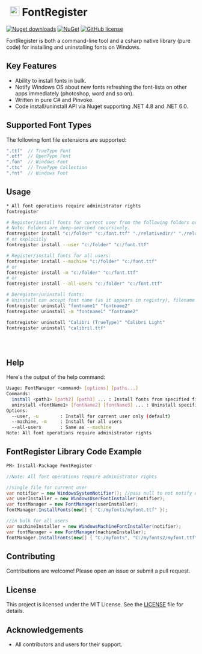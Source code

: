 # <img src="https://i.imgur.com/Q4WoRjy.png" width="25" style="margin: 5px 0px 0px 10px"/> FontRegister
[![Nuget downloads](https://img.shields.io/nuget/vpre/FontRegister.svg)](https://www.nuget.org/packages/FontRegister/)
[![NuGet](https://img.shields.io/nuget/dt/FontRegister.svg)](https://github.com/Nucs/FontRegister)
[![GitHub license](https://img.shields.io/github/license/mashape/apistatus.svg)](https://github.com/Nucs/FontRegister/blob/master/LICENSE)

FontRegister is both a command-line tool and a csharp native library (pure code) for installing and uninstalling fonts on Windows.

## Key Features
- Ability to install fonts in bulk.
- Notify Windows OS about new fonts refreshing the font-lists on other apps immediately (photoshop, word and so on).
- Written in pure C# and Pinvoke.
- Code install/uninstall API via Nuget supporting .NET 4.8 and .NET 6.0.

## Supported Font Types

The following font file extensions are supported:
```csharp
".ttf"  // TrueType Font
".otf"  // OpenType Font
".fon"  // Windows Font
".ttc"  // TrueType Collection
".fnt"  // Windows Font
```

## Usage

```sh
* All font operations require administrator rights
fontregister

# Register/install fonts for current user from the following folders or specific files:
# Note: Folders are deep-searched recursively.
fontregister install "c:/folder" "c:/font.ttf" "./relativedir/" "./relativedir/font.otf"
# or explicitly
fontregister install --user "c:/folder" "c:/font.ttf"

# Register/install fonts for all users:
fontregister install --machine "c:/folder" "c:/font.ttf"
# or
fontregister install -m "c:/folder" "c:/font.ttf"
# or
fontregister install --all-users "c:/folder" "c:/font.ttf"

# Deregister/uninstall fonts:
# Uninstall can accept font name (as it appears in registry), filename with extension or path to the font that was installed
fontregister uninstall "fontname1" "fontname2"
fontregister uninstall -m "fontname1" "fontname2"

fontregister uninstall "Calibri (TrueType)" "Calibri Light"
fontregister uninstall "calibril.ttf"





```

## Help

Here's the output of the help command:

```sh
Usage: FontManager <command> [options] [paths...]
Commands:
  install <path1> [path2] [path3] ... : Install fonts from specified files or directories
  uninstall <fontName1> [fontName2] [fontName3] ... : Uninstall specified fonts
Options:
  --user, -u        : Install for current user only (default)
  --machine, -m     : Install for all users
  --all-users       : Same as --machine
Note: All font operations require administrator rights
```

## FontRegister Library Code Example

```sh
PM> Install-Package FontRegister
```

```csharp
//Note: All font operations require administrator rights

//single file for current user
var notifier = new WindowsSystemNotifier(); //pass null to not notify other apps
var userInstaller = new WindowsUserFontInstaller(notifier);
var fontManager = new FontManager(userInstaller);
fontManager.InstallFonts(new[] { "C:/myfonts/myfont.ttf" });

//in bulk for all users
var machineInstaller = new WindowsMachineFontInstaller(notifier);
var fontManager = new FontManager(machineInstaller);
fontManager.InstallFonts(new[] { "C:/myfonts", "C:/myfonts2/myfont.ttf" });
```

## Contributing

Contributions are welcome! Please open an issue or submit a pull request.

## License

This project is licensed under the MIT License. See the [LICENSE](LICENSE) file for details.

## Acknowledgements

- All contributors and users for their support.
